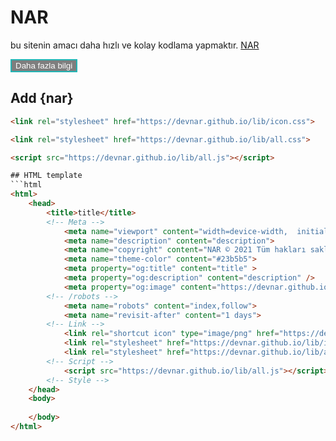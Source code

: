 # NAR
bu sitenin amacı daha hızlı ve kolay kodlama yapmaktır. [NAR](https://devnar.github.io/about)

<button onclick="https://devnar.github.io/lib/info" style="color: white;background: rgba(0,0,0,0.5);border: 2px solid #23b5b5;">Daha fazla bilgi</button>

## Add {nar}
```html
<link rel="stylesheet" href="https://devnar.github.io/lib/icon.css">
```
```html
<link rel="stylesheet" href="https://devnar.github.io/lib/all.css">
```
```html
<script src="https://devnar.github.io/lib/all.js"></script>

## HTML template
```html
<html> 
    <head>
        <title>title</title>
        <!-- Meta -->
            <meta name="viewport" content="width=device-width,  initial-scale=1, maximum-scale=1 user-scalable=0">
            <meta name="description" content="description">
            <meta name="copyright" content="NAR © 2021 Tüm hakları saklı">
            <meta name="theme-color" content="#23b5b5">
            <meta property="og:title" content="title" > 
            <meta property="og:description" content="description" /> 
            <meta property="og:image" content="https://devnar.github.io/nar.png" /> 
        <!-- /robots -->
            <meta name="robots" content="index,follow">
            <meta name="revisit-after" content="1 days">
        <!-- Link -->
            <link rel="shortcut icon" type="image/png" href="https://devnar.github.io/nar.png"/>
            <link rel="stylesheet" href="https://devnar.github.io/lib/icon.css">
            <link rel="stylesheet" href="https://devnar.github.io/lib/all.css">
        <!-- Script -->
            <script src="https://devnar.github.io/lib/all.js"></script>
        <!-- Style -->
    </head>
    <body>
        
    </body>
</html>
```
